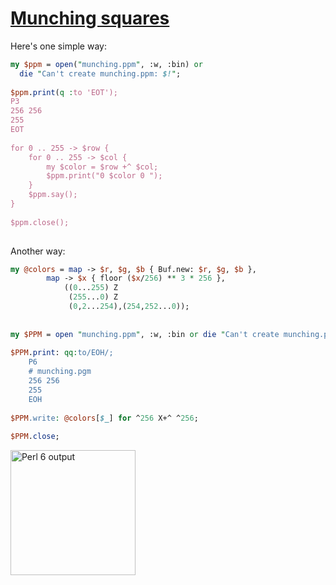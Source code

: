 [1]: http://rosettacode.org/wiki/Munching_squares

# [Munching squares][1]

Here's one simple way:

```perl
my $ppm = open("munching.ppm", :w, :bin) or
  die "Can't create munching.ppm: $!";
 
$ppm.print(q :to 'EOT');
P3
256 256
255
EOT
 
for 0 .. 255 -> $row {
    for 0 .. 255 -> $col {
        my $color = $row +^ $col;
        $ppm.print("0 $color 0 ");
    }
    $ppm.say();
}
 
$ppm.close();
 
```


Another way:

```perl
my @colors = map -> $r, $g, $b { Buf.new: $r, $g, $b },
		map -> $x { floor ($x/256) ** 3 * 256 },
		    ((0...255) Z
		     (255...0) Z
		     (0,2...254),(254,252...0));
 
 
my $PPM = open "munching.ppm", :w, :bin or die "Can't create munching.ppm: $!";
 
$PPM.print: qq:to/EOH/;
    P6
    # munching.pgm
    256 256 
    255
    EOH
 
$PPM.write: @colors[$_] for ^256 X+^ ^256;
 
$PPM.close;
```


[<img alt="Perl 6 output" src="http://rosettacode.org/mw/images/thumb/7/7c/Perl_6_xor_pattern.png/200px-Perl_6_xor_pattern.png" width="200" height="200"/>](http://rosettacode.org/wiki/File:Perl_6_xor_pattern.png)